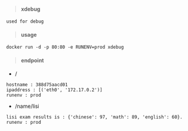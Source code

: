 > #### xdebug

```
used for debug
```

> #### usage

```
docker run -d -p 80:80 -e RUNENV=prod xdebug
```

> #### endpoint

- /

```
hostname : 388d75aacd01 
ipaddress : [('eth0', '172.17.0.2')] 
runenv : prod
```

- /name/lisi

```
lisi exam results is : {'chinese': 97, 'math': 89, 'english': 60}. 
runenv : prod
```

